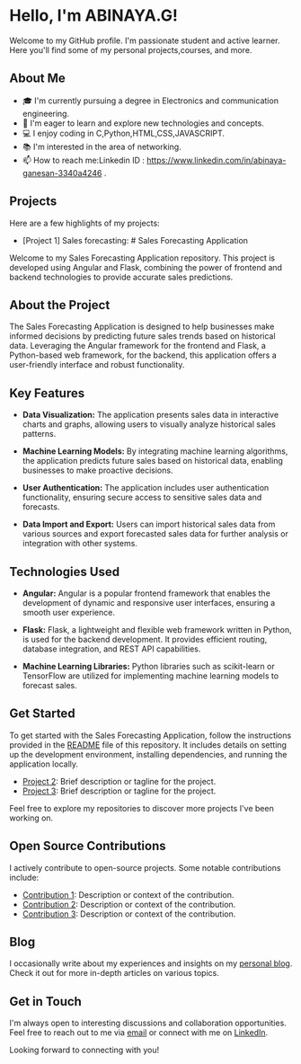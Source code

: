 # Hello, I'm ABINAYA.G!

Welcome to my GitHub profile. I'm passionate student and active learner. Here you'll find some of my personal projects,courses, and more.

## About Me

- 🎓 I'm currently pursuing a degree in Electronics and communication engineering.
- 🌱 I'm eager to learn and explore new technologies and concepts.
- 💻 I enjoy coding in C,Python,HTML,CSS,JAVASCRIPT.
- 📚 I'm interested in the area of networking.
- 📫 How to reach me:Linkedin ID : https://www.linkedin.com/in/abinaya-ganesan-3340a4246 .
  
## Projects

Here are a few highlights of my projects:

- [Project 1] Sales forecasting: # Sales Forecasting Application

Welcome to my Sales Forecasting Application repository. This project is developed using Angular and Flask, combining the power of frontend and backend technologies to provide accurate sales predictions.

## About the Project

The Sales Forecasting Application is designed to help businesses make informed decisions by predicting future sales trends based on historical data. Leveraging the Angular framework for the frontend and Flask, a Python-based web framework, for the backend, this application offers a user-friendly interface and robust functionality.

## Key Features

- **Data Visualization:** The application presents sales data in interactive charts and graphs, allowing users to visually analyze historical sales patterns.

- **Machine Learning Models:** By integrating machine learning algorithms, the application predicts future sales based on historical data, enabling businesses to make proactive decisions.

- **User Authentication:** The application includes user authentication functionality, ensuring secure access to sensitive sales data and forecasts.

- **Data Import and Export:** Users can import historical sales data from various sources and export forecasted sales data for further analysis or integration with other systems.

## Technologies Used

- **Angular:** Angular is a popular frontend framework that enables the development of dynamic and responsive user interfaces, ensuring a smooth user experience.
- **Flask:** Flask, a lightweight and flexible web framework written in Python, is used for the backend development. It provides efficient routing, database integration, and REST API capabilities.

- **Machine Learning Libraries:** Python libraries such as scikit-learn or TensorFlow are utilized for implementing machine learning models to forecast sales.
## Get Started

To get started with the Sales Forecasting Application, follow the instructions provided in the [README](link-to-readme-file) file of this repository. It includes details on setting up the development environment, installing dependencies, and running the application locally.

- [Project 2](link-to-project-2): Brief description or tagline for the project.
- [Project 3](link-to-project-3): Brief description or tagline for the project.

Feel free to explore my repositories to discover more projects I've been working on.

## Open Source Contributions

I actively contribute to open-source projects. Some notable contributions include:

- [Contribution 1](link-to-contribution-1): Description or context of the contribution.
- [Contribution 2](link-to-contribution-2): Description or context of the contribution.
- [Contribution 3](link-to-contribution-3): Description or context of the contribution.

## Blog

I occasionally write about my experiences and insights on my [personal blog](link-to-your-blog). Check it out for more in-depth articles on various topics.

## Get in Touch

I'm always open to interesting discussions and collaboration opportunities. Feel free to reach out to me via [email](your-email@example.com) or connect with me on [LinkedIn](link-to-your-linkedin-profile).

Looking forward to connecting with you!

